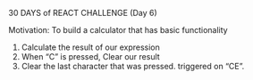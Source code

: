 30 DAYS of REACT CHALLENGE (Day 6)

Motivation:
To build a calculator that has basic functionality

1. Calculate the result of our expression
2. When “C” is pressed, Clear our result
3. Clear the last character that was pressed. triggered on “CE”.
